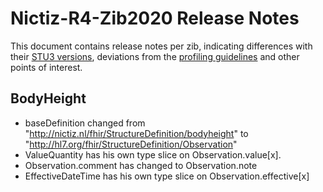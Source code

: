 # Nictiz-R4-Zib2020 Release Notes

This document contains release notes per zib, indicating differences with their [STU3 versions](https://simplifier.net/packages/nictiz.fhir.nl.stu3.zib2017/), deviations from the [profiling guidelines](https://informatiestandaarden.nictiz.nl/wiki/FHIR:V1.0_FHIR_Profiling_Guidelines_R4) and other points of interest.

## BodyHeight
* baseDefinition changed from "http://nictiz.nl/fhir/StructureDefinition/bodyheight" to "http://hl7.org/fhir/StructureDefinition/Observation"
* ValueQuantity has his own type slice on Observation.value[x].
* Observation.comment has changed to Observation.note
* EffectiveDateTime has his own type slice on Observation.effective[x]